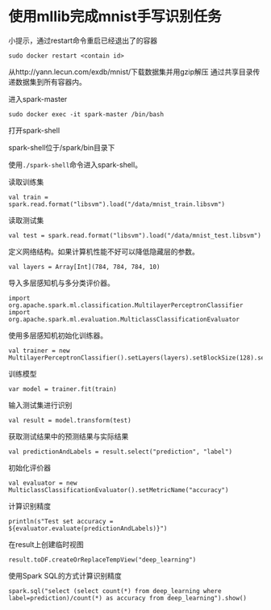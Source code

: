 # 使用mllib完成mnist手写识别任务

小提示，通过restart命令重启已经退出了的容器
```
sudo docker restart <contain id>
```

从http://yann.lecun.com/exdb/mnist/下载数据集并用gzip解压
通过共享目录传递数据集到所有容器内。

进入spark-master
```
sudo docker exec -it spark-master /bin/bash
```
打开spark-shell

spark-shell位于/spark/bin目录下

使用```./spark-shell```命令进入spark-shell。

读取训练集

```
val train = spark.read.format("libsvm").load("/data/mnist_train.libsvm")
```

读取测试集
```
val test = spark.read.format("libsvm").load("/data/mnist_test.libsvm")
```
定义网络结构。如果计算机性能不好可以降低隐藏层的参数。
```
val layers = Array[Int](784, 784, 784, 10)
```
导入多层感知机与多分类评价器。
```
import org.apache.spark.ml.classification.MultilayerPerceptronClassifier
import org.apache.spark.ml.evaluation.MulticlassClassificationEvaluator
```
使用多层感知机初始化训练器。
```
val trainer = new MultilayerPerceptronClassifier().setLayers(layers).setBlockSize(128).setSeed(1234L).setMaxIter(100)
```
训练模型
```
var model = trainer.fit(train)
```
输入测试集进行识别
```
val result = model.transform(test)
```
获取测试结果中的预测结果与实际结果
```
val predictionAndLabels = result.select("prediction", "label")
```
初始化评价器
```
val evaluator = new MulticlassClassificationEvaluator().setMetricName("accuracy")
```
计算识别精度
```
println(s"Test set accuracy = ${evaluator.evaluate(predictionAndLabels)}")
```
在result上创建临时视图
```
result.toDF.createOrReplaceTempView("deep_learning")
```
使用Spark SQL的方式计算识别精度
```
spark.sql("select (select count(*) from deep_learning where label=prediction)/count(*) as accuracy from deep_learning").show()
```